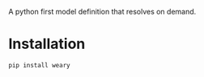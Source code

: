 A python first model definition that resolves on demand.

Installation
============

    pip install weary
